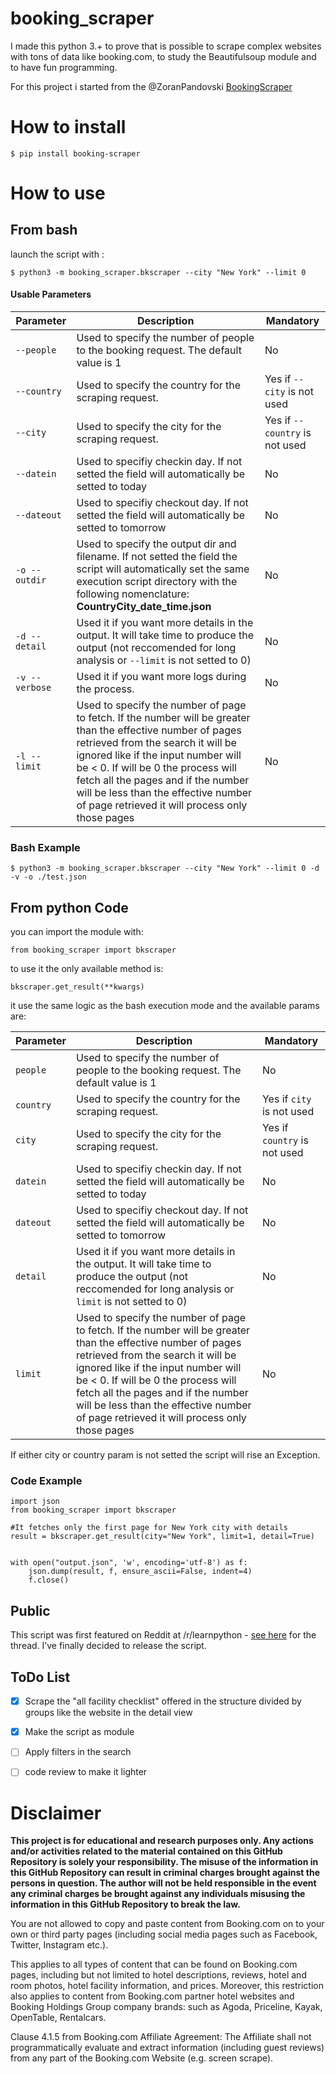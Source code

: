 # booking_scraper

I made this python 3.+ to prove that is possible to scrape complex websites with tons of data like booking.com, to study the Beautifulsoup module and to have fun programming.

For this project i started from the @ZoranPandovski [BookingScraper](https://github.com/ZoranPandovski/BookingScraper)

# How to install

`$ pip install booking-scraper`

# How to use 

## From bash

launch the script with :

`$ python3 -m booking_scraper.bkscraper --city "New York" --limit 0 `

#### Usable Parameters

| Parameter  | Description | Mandatory |
| ------------- | ------------- |------------- |
| `--people`  | Used to specify the number of people to the booking request. The default value is 1 | No |
| `--country`  | Used to specify the country for the scraping request.  | Yes if `--city` is not used |
| `--city`  | Used to specify the city for the scraping request.  | Yes if `--country` is not used |
| `--datein`  | Used to specifiy checkin day. If not setted the field will automatically be setted to today  | No |
| `--dateout`  | Used to specifiy checkout day. If not setted the field will automatically be setted to tomorrow  | No |
| `-o --outdir`  | Used to specify the output dir and filename. If not setted the field the script will automatically set the same execution script directory with the following nomenclature: **CountryCity_date_time.json** | No |
| `-d --detail`  | Used it if you want more details in the output. It will take time to produce the output (not reccomended for long analysis or `--limit` is not setted to 0)  | No |
| `-v --verbose`  | Used it if you want more logs during the process. | No |
| `-l --limit`  | Used to specify the number of page to fetch. If the number will be greater than the effective number of pages retrieved from the search it will be ignored like if the input number will be < 0. If will be 0 the process will fetch all the pages and if the number will be less than the effective number of page retrieved it will process only those pages | No |

### Bash Example

`$ python3 -m booking_scraper.bkscraper --city "New York" --limit 0 -d -v -o ./test.json`

## From python Code
you can import the module with:

`from booking_scraper import bkscraper`

to use it the only available method is:

`bkscraper.get_result(**kwargs)`

it use the same logic as the bash execution mode and the available params are:

| Parameter  | Description | Mandatory |
| ------------- | ------------- |------------- |
| `people`  | Used to specify the number of people to the booking request. The default value is 1 | No |
| `country`  | Used to specify the country for the scraping request.  | Yes if `city` is not used |
| `city`  | Used to specify the city for the scraping request.  | Yes if `country` is not used |
| `datein`  | Used to specifiy checkin day. If not setted the field will automatically be setted to today  | No |
| `dateout`  | Used to specifiy checkout day. If not setted the field will automatically be setted to tomorrow  | No |
| `detail`  | Used it if you want more details in the output. It will take time to produce the output (not reccomended for long analysis or `limit` is not setted to 0)  | No |
| `limit`  | Used to specify the number of page to fetch. If the number will be greater than the effective number of pages retrieved from the search it will be ignored like if the input number will be < 0. If will be 0 the process will fetch all the pages and if the number will be less than the effective number of page retrieved it will process only those pages | No |

If either city or country param is not setted the script will rise an Exception. 

### Code Example
```
import json
from booking_scraper import bkscraper

#It fetches only the first page for New York city with details
result = bkscraper.get_result(city="New York", limit=1, detail=True)


with open("output.json", 'w', encoding='utf-8') as f:
    json.dump(result, f, ensure_ascii=False, indent=4)
    f.close()
```
## Public

This script was first featured on Reddit at /r/learnpython - [see here](https://www.reddit.com/r/learnpython/comments/g60qui/my_first_python_project/) for the thread. I’ve finally decided to release the script.

## ToDo List

- [x] Scrape the "all facility checklist" offered in the structure divided by groups like the website in the detail view

- [x] Make the script as module

- [ ] Apply filters in the search

- [ ] code review to make it lighter

# Disclaimer

**This project is for educational and research purposes only. Any actions and/or activities related to the material contained on this GitHub Repository is solely your responsibility. The misuse of the information in this GitHub Repository can result in criminal charges brought against the persons in question. The author will not be held responsible in the event any criminal charges be brought against any individuals misusing the information in this GitHub Repository to break the law.**


You are not allowed to copy and paste content from Booking.com on to your own or third party pages (including social media pages such as Facebook, Twitter, Instagram etc.).

This applies to all types of content that can be found on Booking.com pages, including but not limited to hotel descriptions, reviews, hotel and room photos, hotel facility information, and prices. Moreover, this restriction also applies to content from Booking.com partner hotel websites and Booking Holdings Group company brands: such as Agoda, Priceline, Kayak, OpenTable, Rentalcars.

Clause 4.1.5 from Booking.com Affiliate Agreement: The Affiliate shall not programmatically evaluate and extract information (including guest reviews) from any part of the Booking.com Website (e.g. screen scrape).
